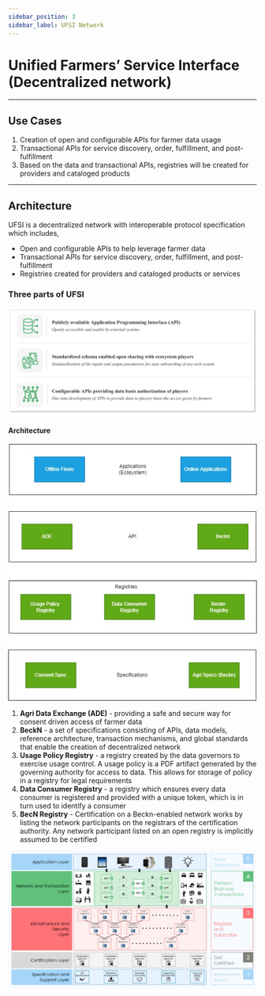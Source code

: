 ```yaml
---
sidebar_position: 3
sidebar_label: UFSI Network
---
```


# Unified Farmers’ Service Interface (Decentralized network)
---
## Use Cases

1. Creation of open and configurable APIs for farmer data usage
2. Transactional APIs for service discovery, order, fulfillment, and post-fulfillment
3. Based on the data and transactional APIs, registries will be created for providers and cataloged products
---
## Architecture

UFSI is a decentralized network with interoperable protocol specification which includes,
- Open and configurable APIs to help leverage farmer data
- Transactional APIs for service discovery, order, fulfillment, and post-fulfillment
- Registries created for providers and cataloged products or services

### Three parts of UFSI
![UFSI](./images/ufsi.png)

#### Architecture
![UFSI](./images/ufsi2.jpg)

1. **Agri Data Exchange (ADE)** - providing a safe and secure way for consent driven access of farmer data
2. **BeckN** - a set of specifications consisting of APIs, data models, reference architecture, transaction mechanisms, and global standards that enable the creation of decentralized network
3. **Usage Policy Registry** - a registry created by the data governors to exercise usage control. A usage policy is a PDF artifact generated by the governing authority for access to data. This allows for storage of policy in a registry for legal requirements
4. **Data Consumer Registry** - a registry which ensures every data consumer is registered and provided with a unique token, which is in turn used to identify a consumer
5. **BecN Registry** - Certification on a Beckn-enabled network works by listing the network participants on the registrars of the certification authority. Any network participant listed on an open registry is implicitly assumed to be certified

![UFSI](./images/ufsi3.jpg)
